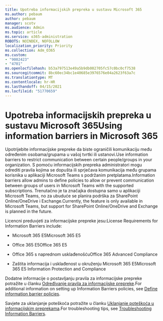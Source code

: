 ```yaml
---
title: Upotreba informacijskih prepreka u sustavu Microsoft 365
ms.author: pebaum
author: pebaum
manager: scotv
ms.audience: Admin
ms.topic: article
ms.service: o365-administration
ROBOTS: NOINDEX, NOFOLLOW
localization_priority: Priority
ms.collection: Adm_O365
ms.custom:
- "9002423"
- "4701"
ms.openlocfilehash: b53a797513e49a5b9db002705fc57c0bc0cf7538
ms.sourcegitcommit: 8bc60ec34bc1e40685e3976576e04a2623f63a7c
ms.translationtype: MT
ms.contentlocale: hr-HR
ms.lasthandoff: 04/15/2021
ms.locfileid: "51770659"
---
```

# <a name="using-information-barriers-in-microsoft-365"></a><span data-ttu-id="855a9-102">Upotreba informacijskih prepreka u sustavu Microsoft 365</span><span class="sxs-lookup"><span data-stu-id="855a9-102">Using information barriers in Microsoft 365</span></span>

<span data-ttu-id="855a9-103">Upotrijebite informacijske prepreke da biste ograničili komunikaciju među određenim osobama/grupama u vašoj tvrtki ili ustanovi.</span><span class="sxs-lookup"><span data-stu-id="855a9-103">Use information barriers to restrict communication between certain people/groups in your organization.</span></span> <span data-ttu-id="855a9-104">S pomoću informacijskih prepreka administratori mogu odrediti pravila kojima se dopušta ili sprječava komunikacija među grupama korisnika u aplikaciji Microsoft Teams s podržanim pretplatama.</span><span class="sxs-lookup"><span data-stu-id="855a9-104">Information barriers allow admins to define policies to allow or prevent communication between groups of users in Microsoft Teams with the supported subscriptions.</span></span>  <span data-ttu-id="855a9-105">Trenutačno je ta značajka dostupna samo u aplikaciji Microsoft Teams, no za ubuduće se planira podrška za SharePoint Online/OneDrive i Exchange.</span><span class="sxs-lookup"><span data-stu-id="855a9-105">Currently, the feature is only available in Microsoft Teams, but support for SharePoint Online/OneDrive and Exchange is planned in the future.</span></span>

<span data-ttu-id="855a9-106">Licencni preduvjeti za informacijske prepreke jesu:</span><span class="sxs-lookup"><span data-stu-id="855a9-106">License Requirements for Information Barriers include:</span></span>

- <span data-ttu-id="855a9-107">Microsoft 365 E5</span><span class="sxs-lookup"><span data-stu-id="855a9-107">Microsoft 365 E5</span></span>

- <span data-ttu-id="855a9-108">Office 365 E5</span><span class="sxs-lookup"><span data-stu-id="855a9-108">Office 365 E5</span></span>

- <span data-ttu-id="855a9-109">Office 365 s naprednom usklađenošću</span><span class="sxs-lookup"><span data-stu-id="855a9-109">Office 365 Advanced Compliance</span></span>

- <span data-ttu-id="855a9-110">Zaštita informacija i usklađenost u okruženju Microsoft 365 E5</span><span class="sxs-lookup"><span data-stu-id="855a9-110">Microsoft 365 E5 Information Protection and Compliance</span></span>

<span data-ttu-id="855a9-111">Dodatne informacije o postavljanju pravila za informacijske prepreke potražite u članku [Određivanje pravila za informacijske prepreke](https://docs.microsoft.com/microsoft-365/compliance/information-barriers-policies).</span><span class="sxs-lookup"><span data-stu-id="855a9-111">For additional information on setting up Information Barriers policies, see [Define information barrier policies](https://docs.microsoft.com/microsoft-365/compliance/information-barriers-policies).</span></span>

<span data-ttu-id="855a9-112">Savjete za uklanjanje poteškoća potražite u članku [Uklanjanje poteškoća u informacijskim preprekama](https://docs.microsoft.com/microsoft-365/compliance/information-barriers-troubleshooting).</span><span class="sxs-lookup"><span data-stu-id="855a9-112">For troubleshooting tips, see [Troubleshooting Information Barriers](https://docs.microsoft.com/microsoft-365/compliance/information-barriers-troubleshooting).</span></span>
